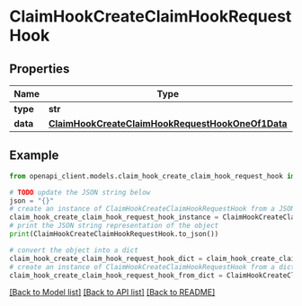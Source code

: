 # ClaimHookCreateClaimHookRequestHook


## Properties

Name | Type | Description | Notes
------------ | ------------- | ------------- | -------------
**type** | **str** |  | 
**data** | [**ClaimHookCreateClaimHookRequestHookOneOf1Data**](ClaimHookCreateClaimHookRequestHookOneOf1Data.md) |  | 

## Example

```python
from openapi_client.models.claim_hook_create_claim_hook_request_hook import ClaimHookCreateClaimHookRequestHook

# TODO update the JSON string below
json = "{}"
# create an instance of ClaimHookCreateClaimHookRequestHook from a JSON string
claim_hook_create_claim_hook_request_hook_instance = ClaimHookCreateClaimHookRequestHook.from_json(json)
# print the JSON string representation of the object
print(ClaimHookCreateClaimHookRequestHook.to_json())

# convert the object into a dict
claim_hook_create_claim_hook_request_hook_dict = claim_hook_create_claim_hook_request_hook_instance.to_dict()
# create an instance of ClaimHookCreateClaimHookRequestHook from a dict
claim_hook_create_claim_hook_request_hook_from_dict = ClaimHookCreateClaimHookRequestHook.from_dict(claim_hook_create_claim_hook_request_hook_dict)
```
[[Back to Model list]](../README.md#documentation-for-models) [[Back to API list]](../README.md#documentation-for-api-endpoints) [[Back to README]](../README.md)


